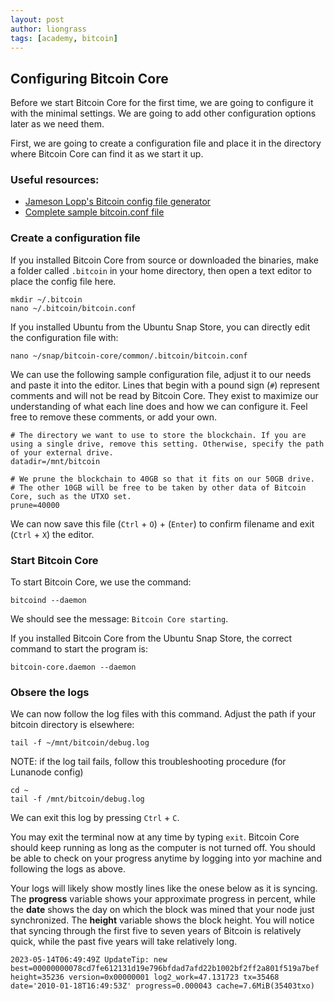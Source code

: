 ```yaml
---
layout: post
author: liongrass
tags: [academy, bitcoin]
---
```


## Configuring Bitcoin Core

Before we start Bitcoin Core for the first time, we are going to configure it with the minimal settings. We are going to add other configuration options later as we need them.

First, we are going to create a configuration file and place it in the directory where Bitcoin Core can find it as we start it up.

### Useful resources:

- [Jameson Lopp's Bitcoin config file generator](https://jlopp.github.io/bitcoin-core-config-generator/)
- [Complete sample bitcoin.conf file](/bitcoin-conf)

### Create a configuration file

If you installed Bitcoin Core from source or downloaded the binaries, make a folder called `.bitcoin` in your home directory, then open a text editor to place the config file here.

```shell
mkdir ~/.bitcoin
nano ~/.bitcoin/bitcoin.conf
```

If you installed Ubuntu from the Ubuntu Snap Store, you can directly edit the configuration file with:

```shell
nano ~/snap/bitcoin-core/common/.bitcoin/bitcoin.conf
```

We can use the following sample configuration file, adjust it to our needs and paste it into the editor. Lines that begin with a pound sign (`#`) represent comments and will not be read by Bitcoin Core. They exist to maximize our understanding of what each line does and how we can configure it. Feel free to remove these comments, or add your own.

```
# The directory we want to use to store the blockchain. If you are using a single drive, remove this setting. Otherwise, specify the path of your external drive.
datadir=/mnt/bitcoin

# We prune the blockchain to 40GB so that it fits on our 50GB drive.
# The other 10GB will be free to be taken by other data of Bitcoin Core, such as the UTXO set.
prune=40000
```

We can now save this file (`Ctrl` + `O`) + (`Enter`) to confirm filename and exit (`Ctrl` + `X`) the editor.

### Start Bitcoin Core

To start Bitcoin Core, we use the command:

```shell
bitcoind --daemon
```

We should see the message: `Bitcoin Core starting`.

If you installed Bitcoin Core from the Ubuntu Snap Store, the correct command to start the program is:

```shell
bitcoin-core.daemon --daemon
```

### Obsere the logs

We can now follow the log files with this command. Adjust the path if your bitcoin directory is elsewhere:

```
tail -f ~/mnt/bitcoin/debug.log
```
NOTE: if the log tail fails, follow this troubleshooting procedure (for Lunanode config)
```
cd ~
tail -f /mnt/bitcoin/debug.log
```

We can exit this log by pressing `Ctrl` + `C`.

You may exit the terminal now at any time by typing `exit`. Bitcoin Core should keep running as long as the computer is not turned off. You should be able to check on your progress anytime by logging into yor machine and following the logs as above.

Your logs will likely show mostly lines like the onese below as it is syncing. The **progress** variable shows your approximate progress in percent, while the **date** shows the day on which the block was mined that your node just synchronized. The **height** variable shows the block height. You will notice that syncing through the first five to seven years of Bitcoin is relatively quick, while the past five years will take relatively long.

```
2023-05-14T06:49:49Z UpdateTip: new best=00000000078cd7fe612131d19e796bfdad7afd22b1002bf2ff2a801f519a7bef height=35236 version=0x00000001 log2_work=47.131723 tx=35468 date='2010-01-18T16:49:53Z' progress=0.000043 cache=7.6MiB(35403txo)
```
